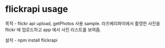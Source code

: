 # flickrapi usage

목적
	- flickr api upload, getPhotos 사용 sample. 라즈베리파이에서 촬영한 사진을 flickr 에 업로드하고 app 에서 사진 리스트를 보여줌.

설치
	- npm install flickrapi
